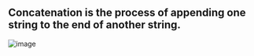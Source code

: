 
## Concatenation is the process of appending one string to the end of another string. 

![image](https://user-images.githubusercontent.com/108461765/202518006-2b614521-4d36-402c-a501-86a5cf7b386c.png)
